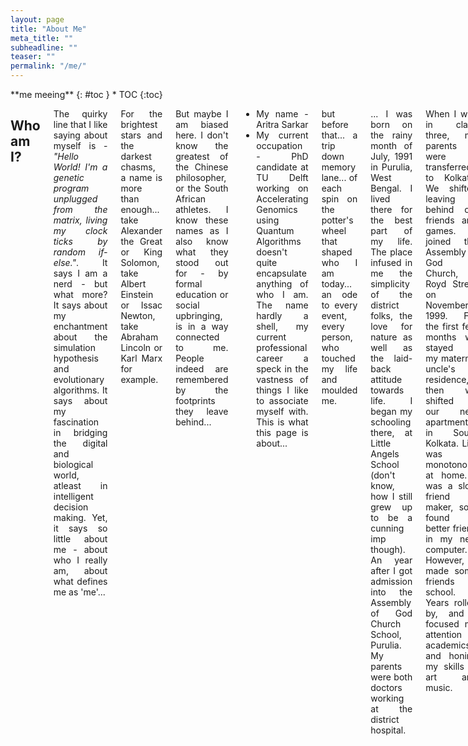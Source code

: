 ```yaml
---
layout: page
title: "About Me"
meta_title: ""
subheadline: ""
teaser: ""
permalink: "/me/"
---
```


<div class="row">
<div class="medium-8 medium-push-0 columns" markdown="1">
<div class="panel radius" markdown="1">
**me meeing**
{: #toc }
*  TOC
{:toc}
</div>
</div><!-- /.medium-4.columns -->



<div class="medium-12 medium-pull-0 columns" markdown="1" style='text-align: justify;'>

## Who am I?

The quirky line that I like saying about myself is - *"Hello World! I'm a genetic program unplugged from the matrix, living my clock ticks by random if-else."*. It says I am a nerd - but what more? It says about my enchantment about the simulation hypothesis and evolutionary algorithms. It says about my fascination in bridging the digital and biological world, atleast in intelligent decision making. Yet, it says so little about me - about who I really am, about what defines me as 'me'...

For the brightest stars and the darkest chasms, a name is more than enough... take Alexander the Great or King Solomon, take Albert Einstein or Issac Newton, take Abraham Lincoln or Karl Marx for example.

But maybe I am biased here. I don't know the greatest of the Chinese philosopher, or the South African athletes. I know these names as I also know what they stood out for - by formal education or social upbringing, is in a way connected to me. People indeed are remembered by the footprints they leave behind...

* My name - Aritra Sarkar
* My current occupation - PhD candidate at TU Delft working on Accelerating Genomics using Quantum Algorithms
doesn't quite encapsulate anything of who I am. The name hardly a shell, my current professional career a speck in the vastness of things I like to associate myself with. This is what this page is about...

but before that... a trip down memory lane... of each spin on the potter's wheel that shaped who I am today... an ode to every event, every person, who touched my life and moulded me.

... I was born on the rainy month of July, 1991 in Purulia, West Bengal. I lived there for the best part of my life. The place infused in me the simplicity of the district folks, the love for nature as well as the laid-back attitude towards life. I began my schooling there, at Little Angels School (don't know, how I still grew up to be a cunning imp though). An year after I got admission into the Assembly of God Church School, Purulia. My parents were both doctors working at the district hospital. 

When I was in class three, my parents were transferred to Kolkata. We shifted leaving behind old friends and games. I joined the Assembly of God Church, Royd Street on November, 1999. For the first few months we stayed at my maternal uncle's residence, then we shifted to our new apartment in South Kolkata. Life was monotonous at home. I was a slow friend maker, so I found a better friend in my new computer. However, I made some friends in school. Years rolled by, and I focused my attention to academics and honing my skills in art and music.

From primary to secondary, and then to higher secondary. Years flew till I found myself at the board examinations. I fared well in ICSE and then took up science with computer science as additional. Finally came the numerous entrance gates. Among SPA Delhi (B.Arch), ITBHU Varanasi (B.Tech Power Electronics), HIT Kolkata (B.Tech ECE), SXC Kolkata (Hons. Physics), NIT Durgapur (B.Tech ECE) and IIST Thiruvananthapuram (B.Tech Avionics), I choose the later. I wonder how it would have been different if I had chosen something else? Sigh! We would never know! But, I loved space science from my tender years, and it was a dream come true.

... (add IIST, ISRO, TUD)

## Why this website?

Long back, in my childhood days, my parents tried to instil in me the habit of maintaining a diary. I used to receive a new diary as a New Year gift but my enthusiasm to flip through the pages lasted only as far as my interest in the occasional glossy pages of thematic illustrations in it. A week at the most - the span of my interest to pen down the eventful moments at the end of each day. The rest of the 51 weeks were usually spent in stacking other books from school on top of the diary, till it was right at the bottom of the pile by year end.

This changed with two gradual changes in my life. The first is when Subhasis sir started to tutor me in physics (sometime in Class 8). He had an exceptionally different methodology in teaching. For me, the entire journey was like down the rabbit-hole for Alice in Wonderland. He used to tell stories which morphed physical theories from philosophical or religious principles. Though I have always been an atheist, the stories were fascinating. These were different from the stories of Hindu epics that I used to love as a lullaby from my grandma where I was a kid. These were bold conjectures - mostly unprovable. Let me give you an example. Some even lunatic. Why is gravity always attracting? Well, no one knows! We can call it a property of the Higgs boson, or pi meson exchange, or ... well, we can keep guessing. But, we can also say, all mass for the Newtonian equation are complex numbers. Lo and behold! That would always result in the negative sign for attraction. Yes, it might sound completely nuts, but, this was the first time I felt, I needed to note this down somewhere safe, that would outlive my class notes past the academic year. This was the first time I actually started writing a diary. A diary of random thoughts. Mostly based on the stories that sir used to tell me.

The second change came much more recently with social media feeds. Facebook (and to some extent LinkedIn, Pinterest, etc.) that built a network of people with a diversity of ideas. And some of these ideas were as crazy as sir's. Of course, I didn’t need a diary for these. I can always share them in my feed and search for them later. Yet again, some of these ideas really stood out. They were too important for me – my personal aspiration to understand the secrets to the treasure trove of the Universe. I needed a more organised personal space – a mind palace like Sherlock's if you will. So though this venture has long lingered at the bottom of my to-do list, it is time to piece together these thoughts into a coherent mess!

I write with the hope that it would stimulate the occasional visitors to see the World with a different eye.

When was the last time you stopped in your busy lives, thinking of how the World we live in looks like, sounds like, and most of all, feels like. Shackled in the clutches of our busy routine, we forget to smile at the babies wailing to get our attention. The babies inside us all. We ignore them until we are old enough to understand that we are now too old. Take a few minutes off from the tomorrow's schedule and enjoy the present. 

Do we really see the World the way it is? Or is the World the way we see it?

## My favourites

Every object is influenced by its environment. If you know me and not know how I interact with my surrounding - it is just half my story. Knowing my environment is as simple as knowing my biases. And why do biases exist? That is the compressed embedding of multitudes of experiences in the past. It is really like those neural network weights, which can no longer explain the contribution of each training data in tuning a particular weight to the value it is. This section is perhaps the easiest for me to pen down (or rather type out), yet, quite probably, just going through these list can give the readers quite a clear sketch of my character.

### Painter/Artist
* M.C. Escher
* Iman Maleki
* Georgy Kurasov

### Musician
* Yanni
* Yiruma
* Shiv Kumar Sharma
* Zakir Hussain
* Kenny G

### Food
* Hyderabadi mutton biriyani
* Ilish bhapa
* Spaghetti alfredo
* Double cheese margherita with jalapeno and pepperoni 
* Kesar pista icecream

### Hindi Songs
* Choti Si Asha - Roja
* Yeh Jo Desh - Swades
* Aashayen - Iqbal
* Kal Ho Naa Hoh - Kal Ho Naa Hoh
* Chal Diye - Amit Sana
* Yeh Pal - Qazi & Ruprekha - Qazi & Ruprekha
* Yaaron Chalo - Aapka Abhijit Sawant - Abhijit Sawant
* Laare Chhoti - Ek Challis Ki Last Local
* Tanha Dil - Shaan
* Yaad Aayenge Yeh Pal - Indian Idol - Indian Idol 1
* Jaana - Indian Idol - Indian Idol 1
* Janam Janam - Aapka Abhijit Sawant - Abhijit Sawant
* Lakshya - Lakshya
* Kandhon Se Milte Hai - Lakshya
* Lamha Lamha - Gangster
* Tu Hi Mere Sab Hai - Gangster
* Choti Choti Saharon Se - Bunty Aur Bubly
* Chalte Chalte
* Kabhi Alvide Naa Kehna - Kabhi Alvide Naa Kehna
* Yeh Jo Desh - Swades
* Pehli Nazar Mein - Race
* Chanda Re - Eklavya
* Piya Bole - Parineeta
* Tumse Hi - Jab We Met
* Chand Sifarish - Faana
* Milo Naa Milo - Love Story 2050
* Jiya Dharak - Kalyug
* Jabse Tere Naina - Saawariya
* Nile Nile Ambar
* Dooba Dooba - Silk Route
* Ye Hawa Kehti Hai Kya
* Woh Pehli Baar
* Dil Kha Rha Hai
* Ajnabi Sheher
* Tune Joo Na Kaha
* Zara Sa
* Aao Milo Chale - Jab We Met
* Ahista 
* Jaadu Hai Nasha Hai 
* Tu Hi Re
* Chore Aye Hum Yeh Galiyan - Maachis

### Bengali Songs
* Ami Banglar Gaan Gai - Pratul Mukhopadhayay
* Swapno Dekhbo Bole - Moushumi Bhoumik
* Nilanjana 4 - Nachiketa
* Na Ghore Jamuna Ami - Bhoomi
* Tumi Asbe Bolei - Nachiketa
* Oi Je Akasher Gai - Indranil
* Ek Ekke Ek - Sanat Singha
* Majhi Re - Bong Connection
* Coffee Houser Sei Addata - Manna De
* Purano Sei Diner Kotha
* Chele Belar Golpo Shonar Dingulo
* Dhitang Dhitang Bole
* O Nadire
* Path Harabo Bolei
* Ami Ek Jajabor
* Beche Thakar Gaan - Rupam Islam
* Ami Jharer Kache Rekhe Gelam
* Khelicho A Bisholoye - Anup Jalata
* Ekla Chalo - Nachiketa
* Shaono Raate Jodi
* Holud Pakhi
* Aaj Eshechi Eshechi Bodhuhe - Dwijendra geeti

### English Songs
* My Heart Will Go On - Titanic
* Summer Of 69 - Bryan Adams
* Incomplete - Backstreet Boys
* Words - Boyzone
* Final Countdown - Europe
* I Still - Backstreet Boys
* Everything I Do - Bryan Adams
* Rhythm Divine - Enrique
* Show Me The Meaning - Backstreet Boys
* You Are My #1 - Enrique
* Wind Of Change
* Coming Back To Life - Pink Floyd
* Soldiers Of Fortune - Deep Purple
* Whenever - Shakira
* Sacrifice - Elton John
* Once In Every Lifetime - Eragon - Jem
* Right Here Waiting - Repeat Offender - Richard Marx
* Keep Your Mind Wide Open - Bridge To Terabithia - Annasophia Robb
* Hero - Mariah Carey
* Just Your Imagination - Cranberries
* Heal The World - Michael Jackson
* Falling - Richard Marx
* Keep Holding On - Eragon - Avril Lavinge
* Hold You One More Time - Richard Marx
* The Call -Narnia - Regina Spektor
* At The Beginning - Richard Marx
* Hazard - Richard Marx
* From This Moment On - Shania Twain
* Love Story - Taylor Swift
* Seasons In The Sun - Westlife
* Wanna Grow Old With You - Westlife
* Queen Of My Heart - Westlife
* You'll Be In My Heart - Phil Collins
* It Must Have Been Love - Roxette
* When You Say Nothing At All - Alison Krauss
* Love Of My Life - Queen
* The Diary Of Jane - Breaking Benjamin
* 10,000 Promises - Backstreet Boys
* Sound Of Silence - Simon & Garfunkle
* Only Time - Enya
* Sleeping Child Breaking Benjamin 
* May It Be - Enya 
* Earth Song Michael Jackson 

### Hollywood Actors
* Johnny Depp
* Morgan Freeman
* Ian McKellen
* Robert Downey Jn.
* Benedict Cumberbatch
* Will Smith
* Rowen Adkinson
* Nicholas Cage
* Jackie Chan
* Orlando Bloom
* Russel Crowe
* Pierce Brosnan
* Keanu Reeves
* Hugh Jackman
* Jim Carrey

### Hollywood Actresses
* Helena Bonham Carter
* Judi Dench
* Keira Knightley
* AnnaSophia Robb
* Lily Collins
* Scarlett Johansson
* Emma Watson
* Anne Hathaway
* Natalie Portman
* Kristen Stewart
* Eva Green
* Halle Berry
* Megan Fox

### Hollywood Movies
* Lord of the Rings
* Pirates of the Carribean
* I-Robot
* The Matrix
* Transcendence
* Intersteller
* Inception
* Lucy
* X-Men
* Thor
* Narnia
* Alice in Wonderland
* Avengers

### TV Series
* Fringe
* Game of Thrones
* Sherlock
* Mr. Robot
* Big Bang Theory
* Rick and Morty
* Lie to me



